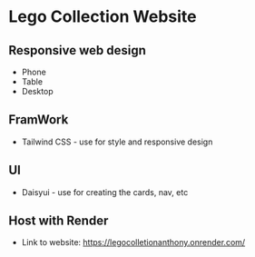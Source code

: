 # Lego Collection Website

## Responsive web design 
  * Phone
  * Table
  * Desktop

## FramWork
* Tailwind CSS - use for style and responsive design

## UI
* Daisyui - use for creating the cards, nav, etc

## Host with Render
* Link to website: https://legocolletionanthony.onrender.com/
